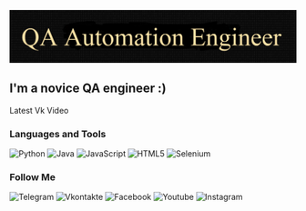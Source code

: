 [![Heard](https://github.com/Asadjon31/Asadjon31/blob/main/assets/image.png)](https://vk.com/id679285839)

## I'm a novice QA engineer :)

Latest Vk Video

### Languages and Tools
![Python](https://img.shields.io/badge/-Python-090909?style=for-the-badge&logo=Python)
![Java](https://img.shields.io/badge/-Java-090909?style=for-the-badge&logo=Java)
![JavaScript](https://img.shields.io/badge/-JavaScript-090909?style=for-the-badge&logo=JavaScript)
![HTML5](https://img.shields.io/badge/-HTML5-090909?style=for-the-badge&logo=HTML5)
![Selenium](https://img.shields.io/badge/-Selenium-090909?style=for-the-badge&logo=Selenium)

### Follow Me
![Telegram](https://img.shields.io/badge/-Telegram-090909?style=for-the-badge&logo=Telegram)
![Vkontakte](https://img.shields.io/badge/-Vkontakte-090909?style=for-the-badge&logo=Vk&logoColor=4F7DB3)
![Facebook](https://img.shields.io/badge/-Facebook-090909?style=for-the-badge&logo=Facebook)
![Youtube](https://img.shields.io/badge/-Youtube-090909?style=for-the-badge&logo=Youtube&logoColor=FF0000)
![Instagram](https://img.shields.io/badge/-Instagram-090909?style=for-the-badge&logo=Instagram)